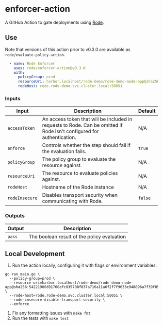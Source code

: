 # enforcer-action

A GitHub Action to gate deployments using [Rode](https://github.com/rode/rode).

## Use

Note that versions of this action prior to v0.3.0 are available as `rode/evaluate-policy-action`.

```yaml
  - name: Rode Enforcer
    uses: rode/enforcer-action@v0.3.0
    with:
      policyGroup: prod
      resourceUri: harbor.localhost/rode-demo/rode-demo-node-app@sha256:54221980d01768efc835708f037a716a11a6f2f7f9633c948896a7f39f859775
      rodeHost: rode.rode-demo.svc.cluster.local:50051
```

### Inputs

| Input          | Description                                                                                                            | Default |
|----------------|------------------------------------------------------------------------------------------------------------------------|---------|
| `accessToken`  | An access token that will be included in requests to Rode. Can be omitted if Rode isn't configured for authentication. | N/A     |
| `enforce`      | Controls whether the step should fail if the evaluation fails.                                                         | `true`  |
| `policyGroup`  | The policy group to evaluate the resource against.                                                                     | N/A     |
| `resourceUri`  | The resource to evaluate policies against.                                                                             | N/A     |
| `rodeHost`     | Hostname of the Rode instance                                                                                          | N/A     |
| `rodeInsecure` | Disables transport security when communicating with Rode.                                                              | `false` |

### Outputs

| Output | Description                                 |
|--------|---------------------------------------------|
| `pass` | The boolean result of the policy evaluation |

## Local Development

1. Run the action locally, configuring it with flags or environment variables: 
```shell
go run main.go \
  --policy-group=prod \
  --resource-uri=harbor.localhost/rode-demo/rode-demo-node-app@sha256:54221980d01768efc835708f037a716a11a6f2f7f9633c948896a7f39f859775 \
  --rode-host=rode.rode-demo.svc.cluster.local:50051 \
  --rode-insecure-disable-transport-security \
  --enforce
```

1. Fix any formatting issues with `make fmt`
1. Run the tests with `make test`
